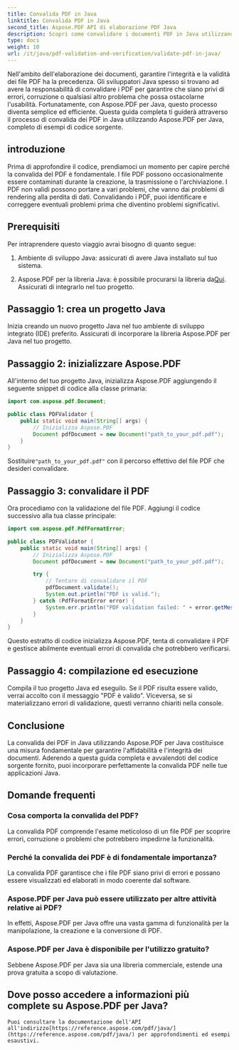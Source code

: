 ```yaml
---
title: Convalida PDF in Java
linktitle: Convalida PDF in Java
second_title: Aspose.PDF API di elaborazione PDF Java
description: Scopri come convalidare i documenti PDF in Java utilizzando Aspose.PDF, garantendo l'integrità e la conformità dei tuoi file PDF.
type: docs
weight: 10
url: /it/java/pdf-validation-and-verification/validate-pdf-in-java/
---
```


Nell'ambito dell'elaborazione dei documenti, garantire l'integrità e la validità dei file PDF ha la precedenza. Gli sviluppatori Java spesso si trovano ad avere la responsabilità di convalidare i PDF per garantire che siano privi di errori, corruzione o qualsiasi altro problema che possa ostacolarne l'usabilità. Fortunatamente, con Aspose.PDF per Java, questo processo diventa semplice ed efficiente. Questa guida completa ti guiderà attraverso il processo di convalida dei PDF in Java utilizzando Aspose.PDF per Java, completo di esempi di codice sorgente.

## introduzione

Prima di approfondire il codice, prendiamoci un momento per capire perché la convalida del PDF è fondamentale. I file PDF possono occasionalmente essere contaminati durante la creazione, la trasmissione o l'archiviazione. I PDF non validi possono portare a vari problemi, che vanno dai problemi di rendering alla perdita di dati. Convalidando i PDF, puoi identificare e correggere eventuali problemi prima che diventino problemi significativi.

## Prerequisiti

Per intraprendere questo viaggio avrai bisogno di quanto segue:

1. Ambiente di sviluppo Java: assicurati di avere Java installato sul tuo sistema.

2.  Aspose.PDF per la libreria Java: è possibile procurarsi la libreria da[Qui](https://releases.aspose.com/pdf/java/). Assicurati di integrarlo nel tuo progetto.

## Passaggio 1: crea un progetto Java

Inizia creando un nuovo progetto Java nel tuo ambiente di sviluppo integrato (IDE) preferito. Assicurati di incorporare la libreria Aspose.PDF per Java nel tuo progetto.

## Passaggio 2: inizializzare Aspose.PDF

All'interno del tuo progetto Java, inizializza Aspose.PDF aggiungendo il seguente snippet di codice alla classe primaria:

```java
import com.aspose.pdf.Document;

public class PDFValidator {
    public static void main(String[] args) {
        // Inizializza Aspose.PDF
        Document pdfDocument = new Document("path_to_your_pdf.pdf");
    }
}
```

 Sostituire`"path_to_your_pdf.pdf"` con il percorso effettivo del file PDF che desideri convalidare.

## Passaggio 3: convalidare il PDF

Ora procediamo con la validazione del file PDF. Aggiungi il codice successivo alla tua classe principale:

```java
import com.aspose.pdf.PdfFormatError;

public class PDFValidator {
    public static void main(String[] args) {
        // Inizializza Aspose.PDF
        Document pdfDocument = new Document("path_to_your_pdf.pdf");

        try {
            // Tentare di convalidare il PDF
            pdfDocument.validate();
            System.out.println("PDF is valid.");
        } catch (PdfFormatError error) {
            System.err.println("PDF validation failed: " + error.getMessage());
        }
    }
}
```

Questo estratto di codice inizializza Aspose.PDF, tenta di convalidare il PDF e gestisce abilmente eventuali errori di convalida che potrebbero verificarsi.

## Passaggio 4: compilazione ed esecuzione

Compila il tuo progetto Java ed eseguilo. Se il PDF risulta essere valido, verrai accolto con il messaggio "PDF è valido". Viceversa, se si materializzano errori di validazione, questi verranno chiariti nella console.

## Conclusione

La convalida dei PDF in Java utilizzando Aspose.PDF per Java costituisce una misura fondamentale per garantire l'affidabilità e l'integrità dei documenti. Aderendo a questa guida completa e avvalendoti del codice sorgente fornito, puoi incorporare perfettamente la convalida PDF nelle tue applicazioni Java.


## Domande frequenti

### Cosa comporta la convalida del PDF?
   La convalida PDF comprende l'esame meticoloso di un file PDF per scoprire errori, corruzione o problemi che potrebbero impedirne la funzionalità.

### Perché la convalida dei PDF è di fondamentale importanza?
   La convalida PDF garantisce che i file PDF siano privi di errori e possano essere visualizzati ed elaborati in modo coerente dal software.

### Aspose.PDF per Java può essere utilizzato per altre attività relative ai PDF?
   In effetti, Aspose.PDF per Java offre una vasta gamma di funzionalità per la manipolazione, la creazione e la conversione di PDF.

### Aspose.PDF per Java è disponibile per l'utilizzo gratuito?
   Sebbene Aspose.PDF per Java sia una libreria commerciale, estende una prova gratuita a scopo di valutazione.

## Dove posso accedere a informazioni più complete su Aspose.PDF per Java?
    Puoi consultare la documentazione dell'API all'indirizzo[https://reference.aspose.com/pdf/java/](https://reference.aspose.com/pdf/java/) per approfondimenti ed esempi esaustivi.